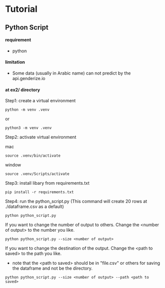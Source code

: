 # Tutorial
## Python Script
#### requirement
- python

#### limitation
- Some data (usually in Arabic name) can not predict by the api.genderize.io

#### at ex2/ directory

Step1: create a virtual environment
```
python -m venv .venv
```
or
```
python3 -m venv .venv
```

Step2: activate virtual environment

mac
```
source .venv/bin/activate
```
window
```
source .venv/Scripts/activate
```

Step3: install libary from requirements.txt 
``` 
pip install -r requirements.txt
```

Step4: run the python_script.py (This command will create 20 rows at ./dataframe.csv as a default)
``` 
python python_script.py
```
If you want to change the number of output to others. Change the \<number of output> to the number you like.
``` 
python python_script.py --size <number of output>
```
If you want to change the destination of the output. Change the \<path to saved> to the path you like.
- note that the \<path to saved> should be in "file.csv" or others for saving the dataframe and not be the directory.  
``` 
python python_script.py --size <number of output> --path <path to saved>
```